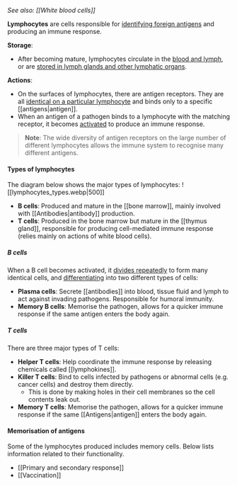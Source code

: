 *See also: [[White blood cells]]*

**Lymphocytes** are cells responsible for <u>identifying foreign antigens</u> and producing an immune response.

**Storage**:
- After becoming mature, lymphocytes circulate in the <u>blood and lymph</u>, or are <u>stored in lymph glands and other lymphatic organs</u>.

**Actions**:
- On the surfaces of lymphocytes, there are antigen receptors. They are all <u>identical on a particular lymphocyte</u> and binds only to a specific [[antigens|antigen]].
- When an antigen of a pathogen binds to a lymphocyte with the matching receptor, it becomes <u>activated</u> to produce an immune response.

> **Note**:
> The wide diversity of antigen receptors on the large number of different lymphocytes allows the immune system to recognise many different antigens.

#### Types of lymphocytes
The diagram below shows the major types of lymphocytes:
![[lymphocytes_types.webp|500]]
- **B cells**: Produced and mature in the [[bone marrow]], mainly involved with [[Antibodies|antibody]] production.
- **T cells**: Produced in the bone marrow but mature in the [[thymus gland]], responsible for producing cell-mediated immune response (relies mainly on actions of white blood cells).

##### B cells
When a B cell becomes activated, it <u>divides repeatedly</u> to form many identical cells, and <u>differentiating</u> into two different types of cells:
- **Plasma cells**: Secrete [[antibodies]] into blood, tissue fluid and lymph to act against invading pathogens. Responsible for humoral immunity.
- **Memory B cells**: Memorise the pathogen, allows for a quicker immune response if the same antigen enters the body again.
##### T cells
There are three major types of T cells:
- **Helper T cells**: Help coordinate the immune response by  releasing chemicals called [[lymphokines]].
- **Killer T cells**: Bind to cells infected by pathogens or abnormal cells (e.g. cancer cells) and destroy them directly.
	- This is done by making holes in their cell membranes so the cell contents leak out.
- **Memory T cells**: Memorise the pathogen, allows for a quicker immune response if the same [[Antigens|antigen]] enters the body again.

#### Memorisation of antigens
Some of the lymphocytes produced includes memory cells. Below lists information related to their functionality.
- [[Primary and secondary response]]
- [[Vaccination]]
